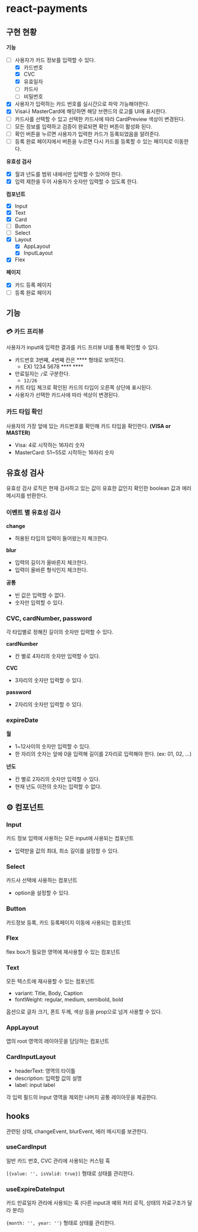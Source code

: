 # react-payments

## 구현 현황

**기능**

- [ ] 사용자가 카드 정보를 입력할 수 있다.
  - [x] 카드번호
  - [x] CVC
  - [x] 유효일자
  - [ ] 카드사
  - [ ] 비밀번호
- [x] 사용자가 입력하는 카드 번호를 실시간으로 파악 가능해야한다.
- [x] Visa나 MasterCard에 해당하면 해당 브랜드의 로고를 UI에 표시한다.
- [ ] 카드사를 선택할 수 있고 선택한 카드사에 따라 CardPreview 색상이 변경된다.
- [ ] 모든 정보를 입력하고 검증이 완료되면 확인 버튼이 활성화 된다.
- [ ] 확인 버튼을 누르면 사용자가 입력한 카드가 등록되었음을 알려준다.
- [ ] 등록 완료 페이지에서 버튼을 누르면 다시 카드를 등록할 수 있는 페이지로 이동한다.

**유효성 검사**

- [x] 월과 년도를 범위 내에서만 입력할 수 있어야 한다.
- [x] 입력 제한을 두어 사용자가 숫자만 입력할 수 있도록 한다.

**컴포넌트**

- [x] Input
- [x] Text
- [x] Card
- [ ] Button
- [ ] Select
- [x] Layout
  - [x] AppLayout
  - [x] InputLayout
- [x] Flex

**페이지**

- [x] 카드 등록 페이지
- [ ] 등록 완료 페이지

## 기능

### 💳 카드 프리뷰

사용자가 input에 입력한 결과를 카드 프리뷰 UI를 통해 확인할 수 있다.

- 카드번호 3번째, 4번째 칸은 \*\*\*\* 형태로 보여진다.
  - EX) 1234 5678 \*\*\*\* \*\*\*\*
- 만료일자는 `/`로 구분한다.
  - `12/26`
- 카트 타입 체크로 확인된 카드의 타입이 오른쪽 상단에 표시된다.
- 사용자가 선택한 카드사에 따라 색상이 변경된다.

### 카드 타입 확인

사용자의 가장 앞에 있는 카드번호를 확인해 카드 타입을 확인한다. **(VISA or MASTER)**

- Visa: 4로 시작하는 16자리 숫자
- MasterCard: 51~55로 시작하는 16자리 숫자

## 유효성 검사

유효성 검사 로직은 현재 검사하고 있는 값이 유효한 값인지 확인한 boolean 값과 에러 메시지를 반환한다.

### 이벤트 별 유효성 검사

**change**

- 허용된 타입의 입력이 들어왔는지 체크한다.

**blur**

- 입력의 길이가 올바른지 체크한다.
- 입력이 올바른 형식인지 체크한다.

**공통**

- 빈 값은 입력할 수 없다.
- 숫자만 입력할 수 있다.

### CVC, cardNumber, password

각 타입별로 정해진 길이의 숫자만 입력할 수 있다.

**cardNumber**

- 칸 별로 4자리의 숫자만 입력할 수 있다.

**CVC**

- 3자리의 숫자만 입력할 수 있다.

**password**

- 2자리의 숫자만 입력할 수 있다.

### expireDate

**월**

- 1~12사이의 숫자만 입력할 수 있다.
- 한 자리의 숫자는 앞에 0을 입력해 길이를 2자리로 입력해야 한다. (ex: 01, 02, ...)

**년도**

- 칸 별로 2자리의 숫자만 입력할 수 있다.
- 현재 년도 이전의 숫자는 입력할 수 없다.

## ⚙️ 컴포넌트

### Input

카드 정보 입력에 사용하는 모든 input에 사용되는 컴포넌트

- 입력받을 값의 최대, 최소 길이를 설정할 수 있다.

### Select

카드사 선택에 사용하는 컴포넌트

- option을 설정할 수 있다.

### Button

카드정보 등록, 카드 등록페이지 이동에 사용되는 컴포넌트

### Flex

flex box가 필요한 영역에 재사용할 수 있는 컴포넌트

### Text

모든 텍스트에 재사용할 수 있는 컴포넌트

- variant: Title, Body, Caption
- fontWeight: regular, medium, semibold, bold

옵션으로 글자 크기, 폰트 두께, 색상 등을 prop으로 넘겨 사용할 수 있다.

### AppLayout

앱의 root 영역의 레이아웃을 담당하는 컴포넌트

### CardInputLayout

- headerText: 영역의 타이틀
- description: 입력할 값의 설명
- label: input label

각 입력 필드의 Input 영역을 제외한 나머지 공통 레이아웃을 제공한다.

## hooks

관련된 상태, changeEvent, blurEvent, 에러 메시지를 보관한다.

### useCardInput

일반 카드 번호, CVC 관리에 사용되는 커스텀 훅

`[{value: '', isValid: true}]` 형태로 상태를 관리한다.

### useExpireDateInput

카드 만료일자 관리에 사용되는 훅 (다른 input과 예외 처리 로직, 상태의 자료구조가 달라 분리)

`{month: '', year: ''}` 형태로 상태를 관리한다.
